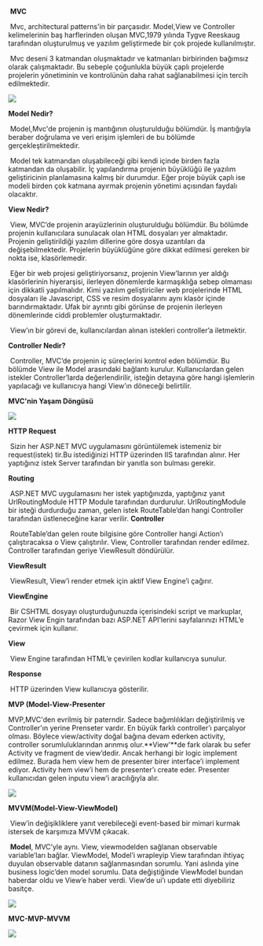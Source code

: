 ​																**MVC**

​	Mvc, architectural patterns'in bir parçasıdır. Model,View ve Controller kelimelerinin baş harflerinden oluşan MVC,1979 yılında Tygve Reeskaug tarafından oluşturulmuş ve yazılım geliştirmede bir çok projede kullanılmıştır. 

​	Mvc deseni 3 katmandan oluşmaktadır ve katmanları birbirinden bağımsız olarak çalışmaktadır. Bu sebeple çoğunlukla büyük çaplı projelerde projelerin yönetiminin ve kontrolünün daha rahat sağlanabilmesi için tercih edilmektedir. 

![](https://miro.medium.com/max/1400/1*1SWYJzbQSdKQbeVj4FvLwA.png)



**Model Nedir?**

​	Model,Mvc'de projenin iş mantığının oluşturulduğu bölümdür. İş mantığıyla beraber doğrulama ve veri erişim işlemleri de bu bölümde gerçekleştirilmektedir. 

​	Model tek katmandan oluşabileceği gibi kendi içinde birden fazla katmandan da oluşabilir. İç yapılandırma projenin büyüklüğü ile yazılım geliştiricinin planlamasına kalmış bir durumdur. Eğer proje büyük çaplı ise modeli birden çok katmana ayırmak projenin yönetimi açısından faydalı olacaktır.

**View Nedir?**

​	View, MVC’de projenin arayüzlerinin oluşturulduğu bölümdür. Bu bölümde projenin kullanıcılara sunulacak olan HTML dosyaları yer almaktadır. Projenin geliştirildiği yazılım dillerine göre dosya uzantıları da değişebilmektedir. Projelerin büyüklüğüne göre dikkat edilmesi gereken bir nokta ise, klasörlemedir.

​	Eğer bir web projesi geliştiriyorsanız, projenin View’larının yer aldığı klasörlerinin hiyerarşisi, ilerleyen dönemlerde karmaşıklığa sebep olmaması için dikkatli yapılmalıdır. Kimi yazılım geliştiriciler web projelerinde HTML dosyaları ile Javascript, CSS ve resim dosyalarını aynı klasör içinde barındırmaktadır. Ufak bir ayrıntı gibi görünse de projenin ilerleyen dönemlerinde ciddi problemler oluşturmaktadır.

​	View’ın bir görevi de, kullanıcılardan alınan istekleri controller’a iletmektir.

**Controller Nedir?**

​	Controller, MVC’de projenin iç süreçlerini kontrol eden bölümdür. Bu bölümde View ile Model arasındaki bağlantı kurulur. Kullanıcılardan gelen istekler Controller’larda değerlendirilir, isteğin detayına göre hangi işlemlerin yapılacağı ve kullanıcıya hangi View’ın döneceği  belirtilir.

**MVC'nin Yaşam Döngüsü**

![](https://miro.medium.com/max/1396/1*Rvnl3RndlAgUmBaEwtZ_VA.png)

**HTTP Request**

​	Sizin her ASP.NET MVC uygulamasını görüntülemek istemeniz bir request(istek) tir.Bu istediğinizi HTTP üzerinden IIS tarafından alınır. Her yaptığınız istek Server tarafından bir yanıtla
son bulması gerekir.

**Routing**

​	 ASP.NET MVC uygulamasını her istek yaptığınızda, yaptığınız yanıt UrlRoutingModule HTTP Module tarafından durdurulur. UrlRoutingModule bir isteği durdurduğu zaman, gelen istek
RouteTable’dan hangi Controller tarafından üstleneceğine karar verilir.
**Controller** 

​	RouteTable’dan gelen route bilgisine göre Controller hangi Action’ı çalıştıracaksa o View çalıştırılır. View, Controller tarafından render edilmez. Controller tarafından geriye ViewResult döndürülür.

**ViewResult** 

​	ViewResult, View’i render etmek için aktif View Engine’i çağırır.

**ViewEngine** 

​	Bir CSHTML dosyayı oluşturduğunuzda içerisindeki script ve markuplar, Razor View Engin tarafından bazı ASP.NET API’lerini sayfalarınızı HTML’e çevirmek için kullanır.

**View** 

​	View Engine tarafından HTML’e çevirilen kodlar kullanıcıya sunulur.

**Response** 

​	HTTP üzerinden View kullanıcıya gösterilir.





**MVP (Model-View-Presenter**

MVP,MVC'den evrilmiş bir paterndir. Sadece bağımlılıkları değiştirilmiş ve Controller'ın yerine Prenseter vardır.  En büyük farklı controller’ı parçalıyor olması. Böylece view/activity doğal bağına devam ederken activity, controller sorumluluklarından arınmış olur.**View’**de fark olarak bu sefer Activity ve fragment de view’dedir. Ancak herhangi bir logic implement edilmez. Burada hem view hem de presenter birer interface’i implement ediyor. Activity hem view’i hem de presenter’ı create eder.  Presenter kullanıcıdan gelen inputu view’i aracılığıyla alır.

![](https://miro.medium.com/max/672/0*mTTMpxBHlwr2JpID.jpg)

**MVVM(Model-View-ViewModel)**

​	View’in değişikliklere yanıt verebileceği event-based bir mimari kurmak istersek de karşımıza MVVM çıkacak.

​	 **Model**, MVC’yle aynı. View, viewmodelden sağlanan observable variable’ları bağlar. ViewModel, Model’i wrapleyip View tarafından ihtiyaç duyulan observable datanın sağlanmasından sorumlu.
​	Yani aslında yine business logic’den model sorumlu. Data değiştiğinde ViewModel bundan haberdar oldu ve View’e haber verdi. View’de ui’ı update etti diyebiliriz basitçe.



![](https://miro.medium.com/max/1050/0*W4ZKiiVBtfbNKja8.jpg)

**MVC-MVP-MVVM**

![](https://i.pinimg.com/originals/4c/81/29/4c8129a2ee7742652c6701fbcc6e110e.png)